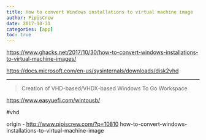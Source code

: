 ```yaml
---
title: How to convert Windows installations to virtual machine image
author: PipisCrew
date: 2017-10-31
categories: [app]
toc: true
---
```


https://www.ghacks.net/2017/10/30/how-to-convert-windows-installations-to-virtual-machine-images/

https://docs.microsoft.com/en-us/sysinternals/downloads/disk2vhd

* * *

> Creation of VHD-based/VHDX-based Windows To Go Workspace

https://www.easyuefi.com/wintousb/

#vhd

origin - http://www.pipiscrew.com/?p=10810 how-to-convert-windows-installations-to-virtual-machine-image